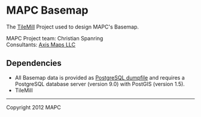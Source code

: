 # MAPC Basemap

The [TileMill](http://mapbox.com/tilemill/) Project used to design MAPC's Basemap.

MAPC Project team: Christian Spanring  
Consultants: [Axis Maps LLC](http://www.axismaps.com/)

## Dependencies

* All Basemap data is provided as [PostgreSQL dumpfile](http://tiles.mapc.org/data/basemap.dump) and requires a PostgreSQL database server (version 9.0) with PostGIS (version 1.5).
* TileMill

---

Copyright 2012 MAPC